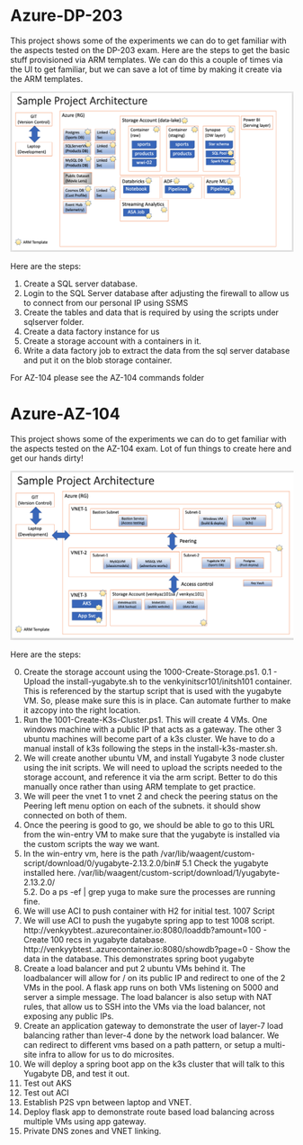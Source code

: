 # Azure-DP-203

This project shows some of the experiments we can do to get familiar with the aspects tested on the DP-203 exam. Here are the steps to get the basic stuff provisioned via ARM templates. We can do this a couple of times via the UI to get familiar, but we can save a lot of time by making it create via the ARM templates. 

<p align="center">
  <img src="SampleArchitecture.png" title="Sample Architecure">
</p>

Here are the steps:

1. Create a SQL server database. 
2. Login to the SQL Server database after adjusting the firewall to allow us to connect from our personal IP using SSMS
3. Create the tables and data that is required by using the scripts under sqlserver folder.
4. Create a data factory instance for us
5. Create a storage account with a containers in it.    
6. Write a data factory job to extract the data from the sql server database and put it on the blob storage container.


For AZ-104 please see the AZ-104 commands folder 
# Azure-AZ-104

This project shows some of the experiments we can do to get familiar with the aspects tested on the AZ-104 exam. Lot of fun things to create here and get our hands dirty! 

<p align="center">
  <img src="AZ-104-Notes/images/AZ-104-SampleArchitecture.png" title="Sample Architecure">
</p>

Here are the steps:

0. Create the storage account using the 1000-Create-Storage.ps1.
0.1 - Upload the install-yugabyte.sh to the venkyinitscr101/initsh101 container. This is referenced by the startup script that is used with the yugabyte VM. So, please make sure this is in place. Can automate further to make it azcopy into the right location.
1. Run the 1001-Create-K3s-Cluster.ps1. This will create 4 VMs. One windows machine with a public IP that acts as a gateway. The other 3 ubuntu machines will become part of a k3s cluster. We have to do a manual install of k3s following the steps in the install-k3s-master.sh. 
2. We will create another ubuntu VM, and install Yugabyte 3 node cluster using the init scripts. We will need to upload the scripts needed to the storage account, and reference it via the arm script. Better to do this manually once rather than using ARM template to get practice.
3. We will peer the vnet 1 to vnet 2 and check the peering status on the Peering left menu option on each of the subnets. it should show connected on both of them.
4. Once the peering is good to go, we should be able to go to this URL from the win-entry VM to make sure that the yugabyte is installed via the custom scripts the way we want.
5. In the win-entry vm, here is the path 
    /var/lib/waagent/custom-script/download/0/yugabyte-2.13.2.0/bin#
5.1 Check the yugabyte installed here.
  /var/lib/waagent/custom-script/download/1/yugabyte-2.13.2.0/    
5.2. Do a ps -ef | grep yuga to make sure the processes are running fine.
6. We will use ACI to push container with H2 for initial test. 1007 Script
7. We will use ACI to push the yugabyte spring app to test 1008 script.
    http://venkyybtest.<region>.azurecontainer.io:8080/loaddb?amount=100 - Create 100 recs in yugabyte database.
    http://venkyybtest.<region>.azurecontainer.io:8080/showdb?page=0 - Show the data in the database. This demonstrates spring boot yugabyte
8. Create a load balancer and put 2 ubuntu VMs behind it. The loadbalancer will allow for / on its public IP and redirect to one of the 2 VMs in the pool. A flask app runs on both VMs listening on 5000 and server a simple message. The load balancer is also setup with NAT rules, that allow us to SSH into the VMs via the load balancer, not exposing any public IPs. 
9. Create an application gateway to demonstrate the user of layer-7 load balancing rather than lever-4 done by the network load balancer. We can redirect to different vms  based on a path pattern, or setup a multi-site infra to allow for us to do microsites.
10. We will deploy a spring boot app on the k3s cluster that will talk to this Yugabyte DB, and test it out.
11. Test out AKS
12. Test out ACI
13. Establish P2S vpn between laptop and VNET.
14. Deploy flask app to demonstrate route based load balancing across multiple VMs using app gateway.
15. Private DNS zones and VNET linking.
